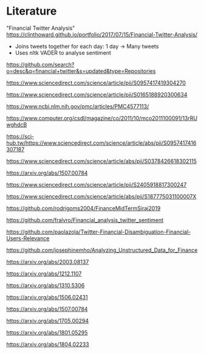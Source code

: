 # Literature

"Financial Twitter Analysis"
https://clinthoward.github.io/portfolio/2017/07/15/Financial-Twitter-Analysis/

+ Joins tweets together for each day: 1 day -> Many tweets
+ Uses nltk VADER to analyse sentiment


https://github.com/search?o=desc&q=financial+twitter&s=updated&type=Repositories





https://www.sciencedirect.com/science/article/pii/S0957417419304270


https://www.sciencedirect.com/science/article/pii/S0165188920300634

https://www.ncbi.nlm.nih.gov/pmc/articles/PMC4577113/

https://www.computer.org/csdl/magazine/co/2011/10/mco2011100091/13rRUwghdcB

https://sci-hub.tw/https://www.sciencedirect.com/science/article/abs/pii/S0957417416307187

https://www.sciencedirect.com/science/article/abs/pii/S0378426618302115

https://arxiv.org/abs/1507.00784

https://www.sciencedirect.com/science/article/pii/S2405918817300247

https://www.sciencedirect.com/science/article/abs/pii/S187775031100007X

https://github.com/rodrigoms2004/FinanceMidTermSiraj2019

https://github.com/fralvro/Financial_analysis_twitter_sentiment

https://github.com/paolazola/Twitter-Financial-Disambiguation-Financial-Users-Relevance

https://github.com/josephinemho/Analyzing_Unstructured_Data_for_Finance

https://arxiv.org/abs/2003.08137

https://arxiv.org/abs/1212.1107

https://arxiv.org/abs/1310.5306

https://arxiv.org/abs/1506.02431

https://arxiv.org/abs/1507.00784

https://arxiv.org/abs/1705.00294

https://arxiv.org/abs/1801.05295

https://arxiv.org/abs/1804.02233

